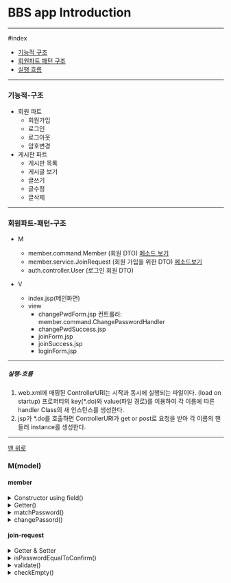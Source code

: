 
# BBS app Introduction

---

#index
+ [기능적 구조](#기능적-구조)
+ [회원파트 패턴 구조](#회원파트-패턴-구조)
+ [실행 흐름](#실행-흐름)

---

### 기능적-구조
+ 회원 파트
  - 회원가입
  - 로그인
  - 로그아웃
  - 암호변경
+ 게시판 파트
  - 게시판 목록
  - 게시글 보기
  - 글쓰기
  - 글수정
  - 글삭제
---

### 회원파트-패턴-구조
+ M
  - member.command.Member
  (회원 DTO)
  [메소드 보기](#member)
  - member.service.JoinRequest
  (회원 가입을 위한 DTO)
  [메소드보기](#join-request)
  - auth.controller.User
  (로그인 회원 DTO)

+ V
  - index.jsp(메인화면)
  - view
	- changePwdForm.jsp
	컨트롤러: 
	member.command.ChangePasswordHandler
	- changePwdSuccess.jsp
	- joinForm.jsp
	- joinSuccess.jsp
	- loginForm.jsp
-----

##### 실행-흐름
1. web.xml에 매핑된 ControllerURI는 
   시작과 동시에 실행되는 파일이다. (load on startup)
   프로퍼티의 key(*.do)와 value(파일 경로)를 이용하여
   각 이름에 따른 handler Class의 새 인스턴스를 생성한다.
2. jsp가 *.do를 호출하면 ControllerURI가 get or post로
   요청을 받아 각 이름의 핸들러 instance를 생성한다.




----

[맨 위로](#index)

### M(model)

#### member
<details>
<summary>Constructor using field()</summary>
<div markdown="1">

~~~java
public Member(String id, String name, String password, Date regDate) {
		this.id = id;
		this.name = name;
		this.password = password;
		this.regDate = regDate;
	}
~~~

</div>
</details>

<details>
<summary>Getter()</summary>
<div markdown="1">

~~~java
public String getId() {
		return id;
	}
~~~

~~~java
public String getName() {
		return name;
	}
~~~
~~~java
public String getPassword() {
	return password;
	}
~~~
~~~java
public Date getRegDate() {
	return regDate;
	}
~~~

</div>
</details>

<details>
<summary>matchPassword()</summary>
<div markdown="1">

~~~java
//parameter : String pwd
public boolean matchPassword(String pwd) {
	return password.equals(pwd);
	}
~~~

</div>
</details>

<details>
<summary>changePassord()</summary>
<div markdown="1">

~~~java
public void changePassword(String newPwd) {
	this.password = newPwd;
	}
~~~

</div>
</details>

#### join-request

<details>
<summary>Getter & Setter</summary>
<div markdown="1">

~~~java
public String getId() {
		return id;
	}
~~~
~~~java
public void setId(String id) {
	this.id = id;
	}
~~~
~~~java
public String getName() {
	return name;
}
~~~
~~~java
public void setName(String name) {
		this.name = name;
	}
~~~

~~~java
public String getPassword() {
	return password;
	}
~~~
~~~java
public void setPassword(String password) {
	this.password = password;
	}
~~~
~~~java
public String getConfirmPassword() {
	return confirmPassword;
	}
~~~
~~~java
public void setConfirmPassword(String confirmPassword) {
	this.confirmPassword = confirmPassword;
	}
~~~
</div>
</details>


<details>
<summary>isPasswordEqualToConfirm()</summary>
<div markdown="1">

~~~java
public boolean isPasswordEqualToConfirm() {
	return password != null && password.equals(confirmPassword;
}
~~~
</div>
</details>

<details>
<summary>validate()</summary>
<div markdown="1">

-details
value값이 비어있으면 errors.put(fieldName, Boolean.TRUE)을 수행하는
checkEmpty() 메소드를 사용한다. 
isPasswordEqualToConfirm()로 암호와 확인 암호가 같은지
체크하여 역시 errors 맵에 담는다.
errors가 비어있지 않다는 것은 어떠한 에러가 존재한다는 의미

~~~java
//유효성 검증
public void validate(Map<String, Boolean> errors) {
	checkEmpty(errors, id, "id");
	checkEmpty(errors, name, "name");
	checkEmpty(errors, password, "password");
	checkEmpty(errors, confirmPassword, "confirmPassword");
	}
	if (!errors.containsKey("confirmPassword")) {
		if(!isPasswordEqualToConfirm()) {
			errors.put("notMatch", Boolean.TRUE);
		}
	}
~~~

</div>
</details>

<details>
<summary>checkEmpty()</summary>
<div markdown="1">

~~~java
private void checkEmpty(Map<String, Boolean> errors, 
						String value, String fieldName) {
	if (value == null || value.isEmpty()) {
		errors.put(fieldName, Boolean.TRUE);
	}
}
~~~
</div>
</details>
